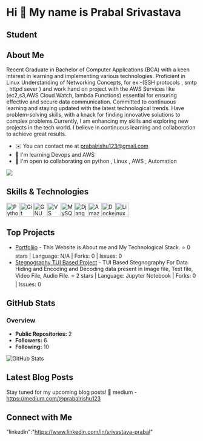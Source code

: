 Hi 👋 My name is Prabal Srivastava
==================================

Student
-------

## About Me

Recent Graduate in Bachelor of Computer Applications (BCA) with a keen interest in learning and implementing various technologies. Proficient in Linux Understanding of Networking Concepts, for ex:-(SSH protocols , smtp , httpd sever ) and work hand on project with the AWS Services like (ec2,s3,AWS Cloud Watch, lambda Functions) essential for ensuring effective and secure data communication. Committed to continuous learning and staying updated with the latest technological trends. Have problem-solving skills, with a knack for finding innovative solutions to complex problems.Currently, I am enhancing my skills and exploring new projects in the tech world. I believe in continuous learning and collaboration to achieve great results.


* ✉️  You can contact me at [prabalrishu123@gmail.com](mailto:prabalrishu123@gmail.com)
* 🧠  I'm learning Devops and AWS
* 🤝  I'm open to collaborating on python , Linux , AWS , Automation

<a href="https://github.com/Prabal-Srivastava" target="_blank" rel="noreferrer">
<img src="https://img.shields.io/github/followers/prabal003?logo=github&style=for-the-badge&color=0891b2&labelColor=1c1917" /></a>

## Skills & Technologies

<p align="left">
<a href="https://www.python.org/" target="_blank" rel="noreferrer"><img src="https://raw.githubusercontent.com/danielcranney/readme-generator/main/public/icons/skills/python-colored.svg" width="36" height="36" alt="Python" /></a><a href="https://git-scm.com/" target="_blank" rel="noreferrer"><img src="https://raw.githubusercontent.com/danielcranney/readme-generator/main/public/icons/skills/git-colored.svg" width="36" height="36" alt="Git" /></a><a href="https://www.gnu.org/software/bash/" target="_blank" rel="noreferrer"><img src="https://raw.githubusercontent.com/danielcranney/readme-generator/main/public/icons/skills/gnubash.svg" width="36" height="36" alt="GNU Bash" /></a><a href="https://code.visualstudio.com/" target="_blank" rel="noreferrer"><img src="https://raw.githubusercontent.com/danielcranney/readme-generator/main/public/icons/skills/visualstudiocode.svg" width="36" height="36" alt="VS Code" /></a><a href="https://www.mysql.com/" target="_blank" rel="noreferrer"><img src="https://raw.githubusercontent.com/danielcranney/readme-generator/main/public/icons/skills/mysql-colored.svg" width="36" height="36" alt="MySQL" /></a><a href="https://www.djangoproject.com/" target="_blank" rel="noreferrer"><img src="https://raw.githubusercontent.com/danielcranney/readme-generator/main/public/icons/skills/django-colored.svg" width="36" height="36" alt="Django" /></a><a href="https://aws.amazon.com" target="_blank" rel="noreferrer"><img src="https://raw.githubusercontent.com/danielcranney/readme-generator/main/public/icons/skills/aws-colored.svg" width="36" height="36" alt="Amazon Web Services" /></a><a href="https://www.docker.com/" target="_blank" rel="noreferrer"><img src="https://raw.githubusercontent.com/danielcranney/readme-generator/main/public/icons/skills/docker-colored.svg" width="36" height="36" alt="Docker" /></a><a href="https://www.linux.org" target="_blank" rel="noreferrer"><img src="https://raw.githubusercontent.com/danielcranney/readme-generator/main/public/icons/skills/linux-colored.svg" width="36" height="36" alt="Linux" /></a>
</p>


## Top Projects

- [Portfoliio](https://github.com/Prabal-Srivastava/portfoliio) - This Website is About me and My Technological Stack. ⭐ 0 stars | Language: N/A | Forks: 0 | Issues: 0
- [Stegnography TUI Based Project](https://github.com/Prabal-Srivastava/Stegnography_TUI_Based_Project) - TUI Based Stegnography For Data Hiding and Encoding and Decoding data present in Image file, Text file, Video File, Audio File. ⭐ 2 stars | Language: Jupyter Notebook | Forks: 0 | Issues: 0

## GitHub Stats

### Overview
- **Public Repositories:** 2
- **Followers:** 6
- **Following:** 10

![GitHub Stats](https://github-readme-stats.vercel.app/api?username=Prabal-Srivastava&show_icons=true&hide_title=true&theme=radical)

## Latest Blog Posts

Stay tuned for my upcoming blog posts! 📝 medium - https://medium.com/@prabalrishu123

## Connect with Me

"linkedin":"https://www.linkedin.com/in/srivastava-prabal"


